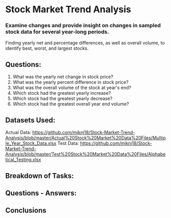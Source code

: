 # Stock Market Trend Analysis 

### Examine changes and provide insight on changes in sampled stock data for several year-long periods.

Finding yearly net and percentage differences, as well as overall volume, to identify best, worst, and largest stocks. 

## Questions:

1. What was the yearly net change in stock price?
2. What was the yearly percent difference in stock price?
3. What was the overall volume of the stock at year's end?
4. Which stock had the greatest yearly increase?
5. Which stock had the greatest yearly decrease?
6. Which stock had the greatest overall year end volume?

## Datasets Used: 

Actual Data: https://github.com/mjknj18/Stock-Market-Trend-Analysis/blob/master/Actual%20Stock%20Market%20Data%20Files/Multiple_Year_Stock_Data.xlsx
Test Data: https://github.com/mjknj18/Stock-Market-Trend-Analysis/blob/master/Test%20Stock%20Market%20Data%20Files/Alphabetical_Testing.xlsx

## Breakdown of Tasks:


## Questions - Answers:


## Conclusions
